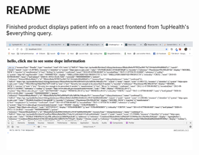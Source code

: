 # README

Finished product displays patient info on a react frontend from 1upHealth's $everything query. 

![Final product on buttonclick](finalProduct.png)


